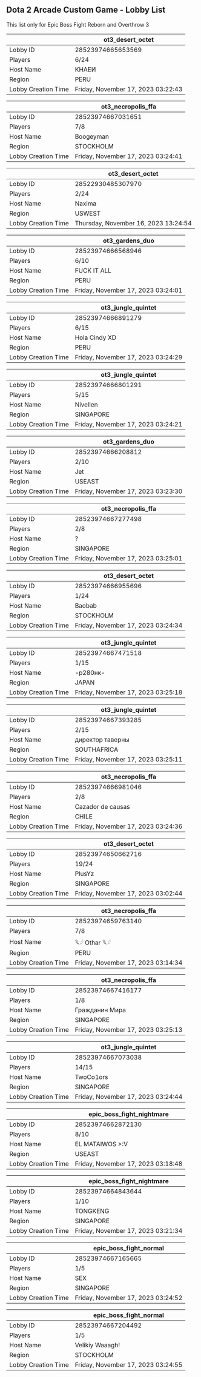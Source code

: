 ## Dota 2 Arcade Custom Game - Lobby List

This list only for Epic Boss Fight Reborn and Overthrow 3

|  | ot3_desert_octet |
| ------ | ------ |
| Lobby ID | 28523974665653569 |
| Players | 6/24 |
| Host Name | KHAEИ |
| Region | PERU |
| Lobby Creation Time | Friday, November 17, 2023 03:22:43 |


|  | ot3_necropolis_ffa |
| ------ | ------ |
| Lobby ID | 28523974667031651 |
| Players | 7/8 |
| Host Name | Boogeyman |
| Region | STOCKHOLM |
| Lobby Creation Time | Friday, November 17, 2023 03:24:41 |


|  | ot3_desert_octet |
| ------ | ------ |
| Lobby ID | 28522930485307970 |
| Players | 2/24 |
| Host Name | Naxima |
| Region | USWEST |
| Lobby Creation Time | Thursday, November 16, 2023 13:24:54 |


|  | ot3_gardens_duo |
| ------ | ------ |
| Lobby ID | 28523974666568946 |
| Players | 6/10 |
| Host Name | FUCK IT ALL |
| Region | PERU |
| Lobby Creation Time | Friday, November 17, 2023 03:24:01 |


|  | ot3_jungle_quintet |
| ------ | ------ |
| Lobby ID | 28523974666891279 |
| Players | 6/15 |
| Host Name | Hola Cindy XD |
| Region | PERU |
| Lobby Creation Time | Friday, November 17, 2023 03:24:29 |


|  | ot3_jungle_quintet |
| ------ | ------ |
| Lobby ID | 28523974666801291 |
| Players | 5/15 |
| Host Name | Nivellen |
| Region | SINGAPORE |
| Lobby Creation Time | Friday, November 17, 2023 03:24:21 |


|  | ot3_gardens_duo |
| ------ | ------ |
| Lobby ID | 28523974666208812 |
| Players | 2/10 |
| Host Name | Jet |
| Region | USEAST |
| Lobby Creation Time | Friday, November 17, 2023 03:23:30 |


|  | ot3_necropolis_ffa |
| ------ | ------ |
| Lobby ID | 28523974667277498 |
| Players | 2/8 |
| Host Name | ? |
| Region | SINGAPORE |
| Lobby Creation Time | Friday, November 17, 2023 03:25:01 |


|  | ot3_desert_octet |
| ------ | ------ |
| Lobby ID | 28523974666955696 |
| Players | 1/24 |
| Host Name | Baobab |
| Region | STOCKHOLM |
| Lobby Creation Time | Friday, November 17, 2023 03:24:34 |


|  | ot3_jungle_quintet |
| ------ | ------ |
| Lobby ID | 28523974667471518 |
| Players | 1/15 |
| Host Name | -р280нк- |
| Region | JAPAN |
| Lobby Creation Time | Friday, November 17, 2023 03:25:18 |


|  | ot3_jungle_quintet |
| ------ | ------ |
| Lobby ID | 28523974667393285 |
| Players | 2/15 |
| Host Name | директор таверны |
| Region | SOUTHAFRICA |
| Lobby Creation Time | Friday, November 17, 2023 03:25:11 |


|  | ot3_necropolis_ffa |
| ------ | ------ |
| Lobby ID | 28523974666981046 |
| Players | 2/8 |
| Host Name | Cazador de causas |
| Region | CHILE |
| Lobby Creation Time | Friday, November 17, 2023 03:24:36 |


|  | ot3_desert_octet |
| ------ | ------ |
| Lobby ID | 28523974650662716 |
| Players | 19/24 |
| Host Name | PlusYz |
| Region | SINGAPORE |
| Lobby Creation Time | Friday, November 17, 2023 03:02:44 |


|  | ot3_necropolis_ffa |
| ------ | ------ |
| Lobby ID | 28523974659763140 |
| Players | 7/8 |
| Host Name | 𓆰𓆪 Othar 𓆰𓆪 |
| Region | PERU |
| Lobby Creation Time | Friday, November 17, 2023 03:14:34 |


|  | ot3_necropolis_ffa |
| ------ | ------ |
| Lobby ID | 28523974667416177 |
| Players | 1/8 |
| Host Name | Гражданин Мира |
| Region | SINGAPORE |
| Lobby Creation Time | Friday, November 17, 2023 03:25:13 |


|  | ot3_jungle_quintet |
| ------ | ------ |
| Lobby ID | 28523974667073038 |
| Players | 14/15 |
| Host Name | TwoCo1ors |
| Region | SINGAPORE |
| Lobby Creation Time | Friday, November 17, 2023 03:24:44 |


|  | epic_boss_fight_nightmare |
| ------ | ------ |
| Lobby ID | 28523974662872130 |
| Players | 8/10 |
| Host Name | EL MATAIWOS >:V |
| Region | USEAST |
| Lobby Creation Time | Friday, November 17, 2023 03:18:48 |


|  | epic_boss_fight_nightmare |
| ------ | ------ |
| Lobby ID | 28523974664843644 |
| Players | 1/10 |
| Host Name | TONGKENG |
| Region | SINGAPORE |
| Lobby Creation Time | Friday, November 17, 2023 03:21:34 |


|  | epic_boss_fight_normal |
| ------ | ------ |
| Lobby ID | 28523974667165665 |
| Players | 1/5 |
| Host Name | SEX |
| Region | SINGAPORE |
| Lobby Creation Time | Friday, November 17, 2023 03:24:52 |


|  | epic_boss_fight_normal |
| ------ | ------ |
| Lobby ID | 28523974667204492 |
| Players | 1/5 |
| Host Name | Velikiy Waaagh! |
| Region | STOCKHOLM |
| Lobby Creation Time | Friday, November 17, 2023 03:24:55 |


